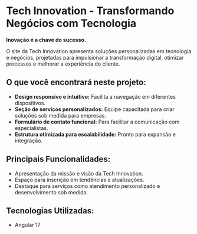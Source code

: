 # Tech Innovation - Transformando Negócios com Tecnologia

**Inovação é a chave do sucesso.**

O site da Tech Innovation apresenta soluções personalizadas em tecnologia e negócios, projetadas para impulsionar a transformação digital, otimizar processos e melhorar a experiência do cliente.

## O que você encontrará neste projeto:
- **Design responsivo e intuitivo:** Facilita a navegação em diferentes dispositivos.
- **Seção de serviços personalizados:** Equipe capacitada para criar soluções sob medida para empresas.
- **Formulário de contato funcional:** Para facilitar a comunicação com especialistas.
- **Estrutura otimizada para escalabilidade:** Pronto para expansão e integração.

## Principais Funcionalidades:
- Apresentação da missão e visão da Tech Innovation.
- Espaço para inscrição em tendências e atualizações.
- Destaque para serviços como atendimento personalizado e desenvolvimento sob medida.

## Tecnologias Utilizadas:
- Angular 17
